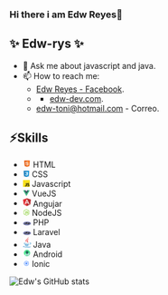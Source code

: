### Hi there i am Edw Reyes👋


## ✨ **Edw-rys** ✨

- 💬 Ask me about javascript and java.
- 📫 How to reach me: 
  * [Edw Reyes - Facebook](https://www.facebook.com/edw.rysv/).
  * * [edw-dev.com](https://edw-dev.com/).
  * edw-toni@hotmail.com - Correo.

## ⚡️Skills
* <img src="https://github.com/edw-rys/edw-rys/blob/master/.github/html5.png" width="14"> HTML <br>
* <img src="https://github.com/edw-rys/edw-rys/blob/master/.github/css.jpg" width="12"> CSS <br>
* <img src="https://github.com/edw-rys/edw-rys/blob/master/.github/js.png" width="12"> Javascript <br>
* <img src="https://github.com/edw-rys/edw-rys/blob/master/.github/vue.png" width="12"> VueJS <br>
* <img src="https://github.com/edw-rys/edw-rys/blob/master/.github/angular.png" width="14"> Angujar <br>
* <img src="https://github.com/edw-rys/edw-rys/blob/master/.github/node-js.png" width="12"> NodeJS <br>
* <img src="https://github.com/edw-rys/edw-rys/blob/master/.github/php.png" width="14"> PHP <br>
* <img src="https://github.com/edw-rys/edw-rys/blob/master/.github/php.png" width="14"> Laravel <br>
* <img src="https://github.com/edw-rys/edw-rys/blob/master/.github/java.png" width="14"> Java <br>
* <img src="https://github.com/edw-rys/edw-rys/blob/master/.github/android.png" width="14"> Android <br>
* <img src="https://github.com/edw-rys/edw-rys/blob/master/.github/ionic.png" width="12"> Ionic <br>



![Edw's GitHub stats](https://github-readme-stats.vercel.app/api?username=edw-rys&show_icons=true&theme=gruvbox)
